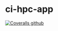 # ci-hpc-app

[![Coveralls github](https://img.shields.io/coveralls/github/janhybs/ci-hpc-app?logo=codeforces&logoColor=white&style=flat-square)](https://coveralls.io/github/janhybs/ci-hpc-app)